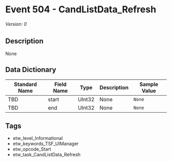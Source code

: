 # Event 504 - CandListData_Refresh
###### Version: 0

## Description
None

## Data Dictionary
|Standard Name|Field Name|Type|Description|Sample Value|
|---|---|---|---|---|
|TBD|start|UInt32|None|`None`|
|TBD|end|UInt32|None|`None`|

## Tags
* etw_level_Informational
* etw_keywords_TSF_UIManager
* etw_opcode_Start
* etw_task_CandListData_Refresh